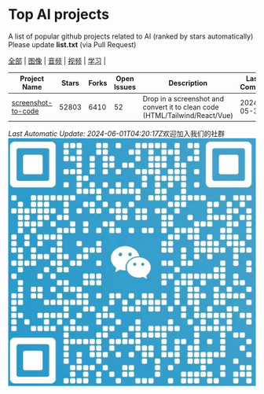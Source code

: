 # Top AI projects
A list of popular github projects related to AI (ranked by stars automatically)
Please update **list.txt** (via Pull Request)

<a href="./README.md">全部</a> |   <a href="./READMEpicture.md">图像</a> |   <a href="./READMEaudio.md">音频</a> | <a href="./READMEvideo.md">视频</a> | <a href="./READMElearn.md">学习</a> | 

| Project Name | Stars | Forks | Open Issues | Description | Last Commit |
| ------------ | ----- | ----- | ----------- | ----------- | ----------- |
| [screenshot-to-code](https://github.com/abi/screenshot-to-code) | 52803 | 6410 | 52 | Drop in a screenshot and convert it to clean code (HTML/Tailwind/React/Vue) | 2024-05-31 |

*Last Automatic Update: 2024-06-01T04:20:17Z*欢迎加入我们的社群 ![](https://raw.githubusercontent.com/mouuii/picture/master/weichat.jpg) 